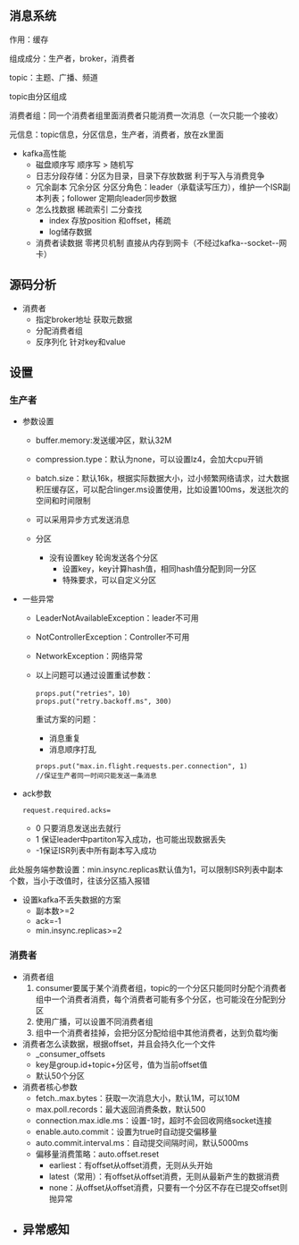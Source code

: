## 消息系统

作用：缓存

组成成分：生产者，broker，消费者

topic：主题、广播、频道

topic由分区组成

消费者组：同一个消费者组里面消费者只能消费一次消息（一次只能一个接收）

元信息：topic信息，分区信息，生产者，消费者，放在zk里面



- kafka高性能
  - 磁盘顺序写  顺序写 > 随机写
  - 日志分段存储：分区为目录，目录下存放数据  利于写入与消费竞争
  - 冗余副本  冗余分区  分区分角色：leader（承载读写压力），维护一个ISR副本列表；follower 定期向leader同步数据
  - 怎么找数据  稀疏索引 二分查找
    - index 存放position 和offset，稀疏
    - log储存数据
  - 消费者读数据  零拷贝机制 直接从内存到网卡（不经过kafka--socket--网卡）

## 源码分析

- 消费者
  - 指定broker地址 获取元数据
  - 分配消费者组
  - 反序列化  针对key和value



## 设置

### 生产者

- 参数设置

  - buffer.memory:发送缓冲区，默认32M

  - compression.type：默认为none，可以设置lz4，会加大cpu开销

  - batch.size：默认16k，根据实际数据大小，过小频繁网络请求，过大数据积压缓存区，可以配合linger.ms设置使用，比如设置100ms，发送批次的空间和时间限制

  - 可以采用异步方式发送消息

  - 分区
    - 没有设置key 轮询发送各个分区
      - 设置key，key计算hash值，相同hash值分配到同一分区
      - 特殊要求，可以自定义分区

- 一些异常

  - LeaderNotAvailableException：leader不可用

  -  NotControllerException：Controller不可用

  -  NetworkException：网络异常

  - 以上问题可以通过设置重试参数：

    ```
    props.put("retries"，10)
    props.put("retry.backoff.ms", 300)
    ```

    重试方案的问题：

    - 消息重复
    - 消息顺序打乱

    ```
    props.put("max.in.flight.requests.per.connection", 1)
    //保证生产者同一时间只能发送一条消息
    ```

- ack参数

  ```
  request.required.acks=
  ```

  - 0 只要消息发送出去就行
  - 1 保证leader中partiton写入成功，也可能出现数据丢失
  - -1保证ISR列表中所有副本写入成功

此处服务端参数设置：min.insync.replicas默认值为1，可以限制ISR列表中副本个数，当小于改值时，往该分区插入报错

- 设置kafka不丢失数据的方案
  - 副本数>=2
  - ack=-1
  - min.insync.replicas>=2

### 消费者

- 消费者组
  1. consumer要属于某个消费者组，topic的一个分区只能同时分配个消费者组中一个消费者消费，每个消费者可能有多个分区，也可能没在分配到分区
  2. 使用广播，可以设置不同消费者组
  3. 组中一个消费者挂掉，会把分区分配给组中其他消费者，达到负载均衡
- 消费者怎么读数据，根据offset，并且会持久化一个文件
  - _consumer_offsets
  - key是group.id+topic+分区号，值为当前offset值
  - 默认50个分区
- 消费者核心参数
  - fetch..max.bytes：获取一次消息大小，默认1M，可以10M
  - max.poll.records：最大返回消费条数，默认500
  - connection.max.idle.ms：设置-1时，超时不会回收网络socket连接
  - enable.auto.commit：设置为true时自动提交偏移量
  - auto.commit.interval.ms：自动提交间隔时间，默认5000ms
  - 偏移量消费策略：auto.offset.reset
    - earliest：有offset从offset消费，无则从头开始
    - latest（常用）：有offset从offset消费，无则从最新产生的数据消费
    - none：从offset从offset消费，只要有一个分区不存在已提交offset则抛异常
- 异常感知
  - 
